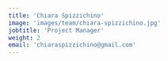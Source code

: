 ```yaml
---
title: 'Chiara Spizzichino'
image: 'images/team/chiara-spizzichino.jpg'
jobtitle: 'Project Manager'
weight: 2
email: 'chiaraspizzichino@gmail.com'
---
```

